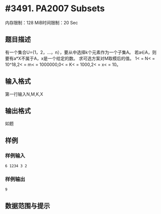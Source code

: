 # #3491. PA2007 Subsets

内存限制：128 MiB时间限制：20 Sec

## 题目描述

有一个集合U={1，2，&hellip;，n），要从中选择k个元素作为一个子集A。
若a&isin;A，则要有a*X不属于A，x是一个给定的数。
求可选方案对M取模后的值。
 1< = N< = 10^18,2< = m< = 1000000,0< = K< = 1000,2< = x< = 10。

## 输入格式

第一行输入N,M,K,X

## 输出格式

如题

## 样例

### 样例输入

    
    6 1234 3 2
    
    

### 样例输出

    
    9
    

## 数据范围与提示
